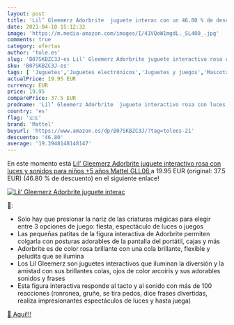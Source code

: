 ```yaml
---
layout: post
title: 'Lil’ Gleemerz Adorbrite  juguete interac con un 46.80 % de descuento'
date: 2021-04-10 15:12:32
image: 'https://m.media-amazon.com/images/I/41VQoW1mgdL._SL400_.jpg'
comments: true
category: ofertas
author: 'tole.es'
slug: 'B07SKBZC3J-es Lil’ Gleemerz Adorbrite juguete interactivo rosa con luces...'
sku: 'B07SKBZC3J-es'
tags: [ 'Juguetes','Juguetes electrónicos','Juguetes y juegos','Mascotas electrónicas','mattel', ]
actualPrice: 19.95 EUR
currency: EUR
price: 19.95
comparePrice: 37.5 EUR
prodname: 'Lil’ Gleemerz Adorbrite  juguete interactivo rosa con luces y sonidos para niños +5 años  Mattel GLL06 '
country: 'es'
flag: '🇪🇸'
brand: 'Mattel'
buyurl: 'https://www.amazon.es/dp/B07SKBZC3J/?tag=tolees-21'
descuento: '46.80'
average: '19.3948148148147'
---
```


En este momento está [Lil’ Gleemerz Adorbrite  juguete interactivo rosa con luces y sonidos para niños +5 años  Mattel GLL06 ](https://www.amazon.es/dp/B07SKBZC3J/?tag=tolees-21) a 19.95 EUR (original: 37.5 EUR) (46.80 %  de descuento) en el siguiente enlace!

[![Lil’ Gleemerz Adorbrite  juguete interac](https://m.media-amazon.com/images/I/41VQoW1mgdL._SL400_.jpg)](https://www.amazon.es/dp/B07SKBZC3J/?tag=tolees-21)

🔎:

- Solo hay que presionar la nariz de las criaturas mágicas para elegir entre 3 opciones de juego: fiesta, espectáculo de luces o juegos
- Las pequeñas patitas de la figura interactiva de Adorbrite permiten colgarla con posturas adorables de la pantalla del portátil, cajas y más
- Adorbrite es de color rosa brillante con una cola brillante, flexible y peludita que se ilumina
- Los Lil Gleemerz son juguetes interactivos que iluminan la diversión y la amistad con sus brillantes colas, ojos de color arcoíris y sus adorables sonidos y frases
- Esta figura interactiva responde al tacto y al sonido con más de 100 reacciones (ronronea, gruñe, se tira pedos, dice frases divertidas, realiza impresionantes espectáculos de luces y hasta juega)

[🛒 Aquí!!!](https://www.amazon.es/dp/B07SKBZC3J/?tag=tolees-21)
